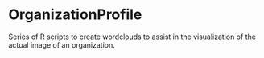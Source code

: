 # OrganizationProfile
Series of R scripts to create wordclouds to assist in the visualization of the actual image of an organization.

